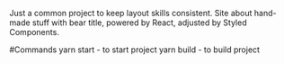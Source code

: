 Just a common project to keep layout skills consistent. Site about hand-made stuff with bear title, powered by React, adjusted by Styled Components.

#Commands
yarn start - to start project
yarn build - to build project